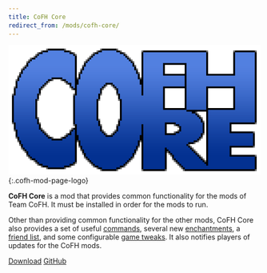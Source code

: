 ```yaml
---
title: CoFH Core
redirect_from: /mods/cofh-core/
---
```


![CoFH Core logo](/assets/images/modlogos/cofh-core.png){:.cofh-mod-page-logo}


**CoFH Core** is a mod that provides common functionality for the mods of Team
CoFH. It must be installed in order for the mods to run.

Other than providing common functionality for the other mods, CoFH Core also
provides a set of useful [commands](/docs/cofh-core/features/commands/), several
new [enchantments](/docs/cofh-core/features/enchantments/), a [friend
list](/docs/cofh-core/features/friend-list/), and some configurable [game
tweaks](/docs/cofh-core/features/game-tweaks/). It also notifies players of
updates for the CoFH mods.


<div class="uk-margin-top uk-button-group">
    <a class="uk-button uk-button-large uk-button-success uk-text-bold" href="/downloads/">Download</a>
    <a class="uk-button uk-button-large" href="https://github.com/CoFH/CoFHCore" target="_blank">GitHub</a>
</div>
